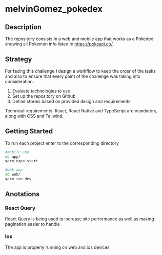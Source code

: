 # melvinGomez_pokedex

## Description

The repository consists in a web and mobile app that works as a Pokedex showing all Pokemon info listed in https://pokeapi.co/.

## Strategy
For facing this challenge I design a workflow to keep the order of the tasks and also to ensure that every point of the challenge was taking into consideration.

1. Evaluate technologies to use
2. Set up the repository on Github
3. Define stories based on provided design and requirements

Technical requirements: 
React, React Native and TypeScript are mandatory, along with CSS and Tailwind.  

## Getting Started
To run each project enter to the corresponding directory 
```bash
#mobile app
cd app/
yarn expo start

#web app
cd web/
yarn run dev
```

## Anotations
### React Query

React Query is being used to increase site performance as well as making pagination easier to handle

### Ios

The app is properly running on web and ios devices

